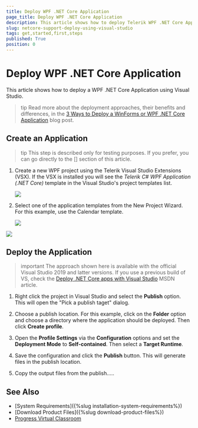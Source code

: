 ```yaml
---
title: Deploy WPF .NET Core Application
page_title: Deploy WPF .NET Core Application
description: This article shows how to deploy Telerik WPF .NET Core Application using Visual Studio.
slug: netcore-support-deploy-using-visual-studio
tags: get,started,first,steps
published: True
position: 0
---
```


# Deploy WPF .NET Core Application

This article shows how to deploy a WPF .NET Core Application using Visual Studio.

>tip Read more about the deployment approaches, their benefits and differences, in the [3 Ways to Deploy a WinForms or WPF .NET Core Application](https://www.telerik.com/blogs/3-ways-to-deploy-a-winforms-or-wpf-net-core-application) blog post.

## Create an Application

>tip This step is described only for testing purposes. If you prefer, you can go directly to the [] section of this article.

1. Create a new WPF project using the Telerik Visual Studio Extensions (VSX). If the VSX is installed you will see the *Telerik C# WPF Application (.NET Core)* template in the Visual Studio's project templates list.
	
	![](images/)
	
2. Select one of the application templates from the New Project Wizard. For this example, use the Calendar template.

	![](images/)
	
<!-- result -->
![](images/)

## Deploy the Application

>important The approach shown here is available with the official Visual Studio 2019 and latter versions. If you use a previous build of VS, check the [Deploy .NET Core apps with Visual Studio](https://docs.microsoft.com/en-us/dotnet/core/deploying/deploy-with-vs?tabs=vs156) MSDN article.

1. Right click the project in Visual Studio and select the __Publish__ option. This will open the "Pick a publish taget" dialog.

2. Choose a publish location. For this example, click on the __Folder__ option and choose a directory where the application should be deployed. Then click __Create profile__.

3. Open the __Profile Settings__ via the __Configuration__ options and set the __Deployment Mode__ to __Self-contained__. Then select a __Target Runtime__.

4. Save the configuration and click the __Publish__ button. This will generate files in the publish location.

5. Copy the output files from the publish.....

## See Also

* [System Requirements]({%slug installation-system-requirements%})
* [Download Product Files]({%slug download-product-files%})
* [Progress Virtual Classroom](https://www.telerik.com/account/support/virtual-classroom)